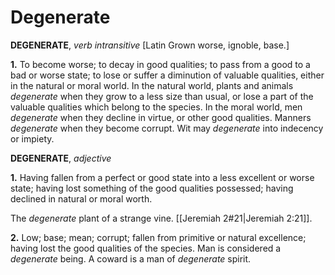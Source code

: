 # Degenerate

**DEGENERATE**, _verb intransitive_ \[Latin Grown worse, ignoble, base.\]

**1.** To become worse; to decay in good qualities; to pass from a good to a bad or worse state; to lose or suffer a diminution of valuable qualities, either in the natural or moral world. In the natural world, plants and animals _degenerate_ when they grow to a less size than usual, or lose a part of the valuable qualities which belong to the species. In the moral world, men _degenerate_ when they decline in virtue, or other good qualities. Manners _degenerate_ when they become corrupt. Wit may _degenerate_ into indecency or impiety.

**DEGENERATE**, _adjective_

**1.** Having fallen from a perfect or good state into a less excellent or worse state; having lost something of the good qualities possessed; having declined in natural or moral worth.

The _degenerate_ plant of a strange vine. [[Jeremiah 2#21|Jeremiah 2:21]].

**2.** Low; base; mean; corrupt; fallen from primitive or natural excellence; having lost the good qualities of the species. Man is considered a _degenerate_ being. A coward is a man of _degenerate_ spirit.